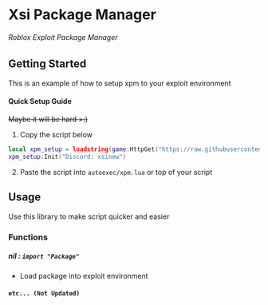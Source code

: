 # Xsi Package Manager
###### Roblox Exploit Package Manager

## Getting Started
This is an example of how to setup xpm to your exploit environment

#### Quick Setup Guide
~~Maybe it will be hard >:)~~

1. Copy the script below
```lua
local xpm_setup = loadstring(game:HttpGet("https://raw.githubusercontent.com/xsinew/xpm/main/setup.lua"), "xpm")()
xpm_setup:Init("Discord: xsinew")
```
2. Paste the script into `autoexec/xpm.lua` or top of your script

## Usage
Use this library to make script quicker and easier
### Functions
##### nil : `import "Package"`
- Load package into exploit environment

#### `etc... (Not Updated)`
